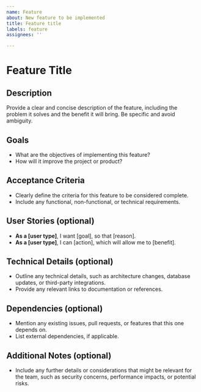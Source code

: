 ```yaml
---
name: Feature
about: New feature to be implemented
title: Feature title
labels: feature
assignees: ''

---
```


# Feature Title

## Description
Provide a clear and concise description of the feature, including the problem it solves and the benefit it will bring. Be specific and avoid ambiguity.

## Goals
- What are the objectives of implementing this feature?
- How will it improve the project or product?

## Acceptance Criteria
- Clearly define the criteria for this feature to be considered complete.
- Include any functional, non-functional, or technical requirements.

## User Stories (optional)
- **As a [user type]**, I want [goal], so that [reason].
- **As a [user type]**, I can [action], which will allow me to [benefit].

## Technical Details (optional)
- Outline any technical details, such as architecture changes, database updates, or third-party integrations.
- Provide any relevant links to documentation or references.

## Dependencies (optional)
- Mention any existing issues, pull requests, or features that this one depends on.
- List external dependencies, if applicable.

## Additional Notes (optional)
- Include any further details or considerations that might be relevant for the team, such as security concerns, performance impacts, or potential risks.
